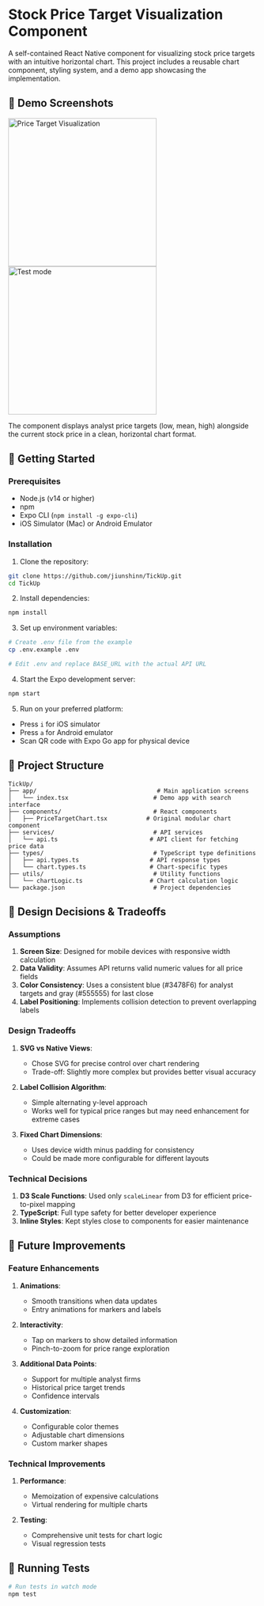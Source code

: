 # Stock Price Target Visualization Component

A self-contained React Native component for visualizing stock price targets with an intuitive horizontal chart. This project includes a reusable chart component, styling system, and a demo app showcasing the implementation.

## 📱 Demo Screenshots

<img src="demo2.png" alt="Price Target Visualization" width="300">
<img src="demo.png" alt="Test mode" width="300">

The component displays analyst price targets (low, mean, high) alongside the current stock price in a clean, horizontal chart format.

## 🚀 Getting Started

### Prerequisites

- Node.js (v14 or higher)
- npm
- Expo CLI (`npm install -g expo-cli`)
- iOS Simulator (Mac) or Android Emulator

### Installation

1. Clone the repository:

```bash
git clone https://github.com/jiunshinn/TickUp.git
cd TickUp
```

2. Install dependencies:

```bash
npm install
```

3. Set up environment variables:

```bash
# Create .env file from the example
cp .env.example .env

# Edit .env and replace BASE_URL with the actual API URL


```

4. Start the Expo development server:

```bash
npm start
```

5. Run on your preferred platform:

- Press `i` for iOS simulator
- Press `a` for Android emulator
- Scan QR code with Expo Go app for physical device

## 📁 Project Structure

```
TickUp/
├── app/                                  # Main application screens
│   └── index.tsx                        # Demo app with search interface
├── components/                          # React components
│   ├── PriceTargetChart.tsx           # Original modular chart component
├── services/                            # API services
│   └── api.ts                          # API client for fetching price data
├── types/                               # TypeScript type definitions
│   ├── api.types.ts                    # API response types
│   └── chart.types.ts                  # Chart-specific types
├── utils/                               # Utility functions
│   └── chartLogic.ts                   # Chart calculation logic
└── package.json                         # Project dependencies
```

## 🎨 Design Decisions & Tradeoffs

### Assumptions

1. **Screen Size**: Designed for mobile devices with responsive width calculation
2. **Data Validity**: Assumes API returns valid numeric values for all price fields
3. **Color Consistency**: Uses a consistent blue (#3478F6) for analyst targets and gray (#555555) for last close
4. **Label Positioning**: Implements collision detection to prevent overlapping labels

### Design Tradeoffs

1. **SVG vs Native Views**:

   - Chose SVG for precise control over chart rendering
   - Trade-off: Slightly more complex but provides better visual accuracy

2. **Label Collision Algorithm**:

   - Simple alternating y-level approach
   - Works well for typical price ranges but may need enhancement for extreme cases

3. **Fixed Chart Dimensions**:
   - Uses device width minus padding for consistency
   - Could be made more configurable for different layouts

### Technical Decisions

1. **D3 Scale Functions**: Used only `scaleLinear` from D3 for efficient price-to-pixel mapping
2. **TypeScript**: Full type safety for better developer experience
3. **Inline Styles**: Kept styles close to components for easier maintenance

## 🚧 Future Improvements

### Feature Enhancements

1. **Animations**:

   - Smooth transitions when data updates
   - Entry animations for markers and labels

2. **Interactivity**:

   - Tap on markers to show detailed information
   - Pinch-to-zoom for price range exploration

3. **Additional Data Points**:

   - Support for multiple analyst firms
   - Historical price target trends
   - Confidence intervals

4. **Customization**:
   - Configurable color themes
   - Adjustable chart dimensions
   - Custom marker shapes

### Technical Improvements

1. **Performance**:

   - Memoization of expensive calculations
   - Virtual rendering for multiple charts

2. **Testing**:

   - Comprehensive unit tests for chart logic
   - Visual regression tests

## 🧪 Running Tests

```bash
# Run tests in watch mode
npm test

```

